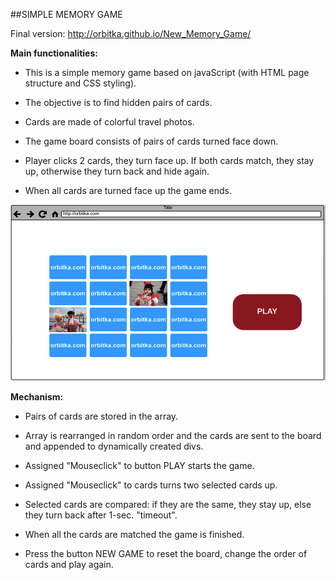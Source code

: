 ##SIMPLE MEMORY GAME

Final version:  http://orbitka.github.io/New_Memory_Game/


**Main functionalities:**

- This is a simple memory game based on javaScript (with HTML page structure and CSS styling). 

- The objective is to find hidden pairs of cards.

- Cards are made of colorful travel photos.

- The game board consists of pairs of cards turned face down.

- Player clicks 2 cards, they turn face up. If both cards match, they stay up, otherwise they turn back and hide again.

- When all cards are turned face up the game ends.

![Memory Game](images/wireframe.png)


**Mechanism:**

- Pairs of cards are stored in the array.

- Array is rearranged in random order and the cards are sent to the board and appended to dynamically created divs.

- Assigned "Mouseclick" to button PLAY starts the game.

- Assigned "Mouseclick" to cards turns two selected cards up.

- Selected cards are compared: if they are the same, they stay up, else they turn back after 1-sec. "timeout".

- When all the cards are matched the game is finished.

- Press the button NEW GAME to reset the board, change the order of cards and play again.
